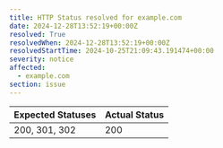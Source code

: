 ```yaml
---
title: HTTP Status resolved for example.com
date: 2024-12-28T13:52:19+00:00Z
resolved: True
resolvedWhen: 2024-12-28T13:52:19+00:00Z
resolvedStartTime: 2024-10-25T21:09:43.191474+00:00
severity: notice
affected:
  - example.com
section: issue
---
```


| Expected Statuses | Actual Status  |
|-------------------|----------------|
| 200, 301, 302 | 200 |
